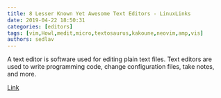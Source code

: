 ```yaml
---
title: 8 Lesser Known Yet Awesome Text Editors - LinuxLinks
date: 2019-04-22 18:50:31
categories: [editors]
tags: [vim,Howl,medit,micro,textosaurus,kakoune,neovim,amp,vis]
authors: sedlav
---
```

        
A text editor is software used for editing plain text files. Text editors are used to write programming code, change configuration files, take notes, and more.

[Link](https://www.linuxlinks.com/lesser-known-awesome-text-editors/)
